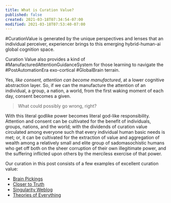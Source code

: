 ```yaml
---
title: What is Curation Value?
published: false
created: 2021-03-18T07:34:54-07:00
modified: 2021-03-18T07:53:40-07:00
---
```


#CurationValue is generated by the unique perspectives and lenses that an individual perceiver, experiencer brings to this emerging hybrid-human-ai global cognition space.

Curation Value also provides a kind of #ManufacturedAttentionGuidanceSystem
for those learning to navigate the #PostAutomationEra exo-cortical #GlobalBrain terrain. 

Yes, _like consent, attention can become manufactured_, at a lower cognitive abstraction layer. So, if we can the manufacture the attention of an individual, a group, a nation, a world, from the first waking moment of each day, consent becomes a given.

> What could possibly go wrong, right?

With this literal godlike power becomes literal god-like responsibility. Attention and consent can be cultivated for the benefit of individuals, groups, nations, and the world; with the dividends of curation value circulated among everyone such that every individual human basic needs is met; or, it can be cultivated for the extraction of value and aggregation of wealth among a relatively small and elite group of sadomasochistic humans who get off both on the sheer corruption of their own illegitimate power, and the suffering inflicted upon others by the merciless exercise of that power.

Our curation in this post consists of a few examples of excellent curation value:

* [Brain Pickings](BrainPickings.org)
* [Closer to Truth](CloserToTruth.com)
* [Singularity Weblog](SingularityWeblog.com)
* [Theories of Everything](CurtJaimungal.podbean.com)